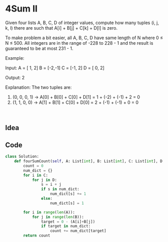 # 4Sum II
Given four lists A, B, C, D of integer values, compute how many tuples (i, j, k, l) there are such that A[i] + B[j] + C[k] + D[l] is zero.

To make problem a bit easier, all A, B, C, D have same length of N where 0 ≤ N ≤ 500. All integers are in the range of -228 to 228 - 1 and the result is guaranteed to be at most 231 - 1.

Example:

Input:
A = [ 1, 2]
B = [-2,-1]
C = [-1, 2]
D = [ 0, 2]

Output:
2

Explanation:
The two tuples are:
1. (0, 0, 0, 1) -> A[0] + B[0] + C[0] + D[1] = 1 + (-2) + (-1) + 2 = 0
2. (1, 1, 0, 0) -> A[1] + B[1] + C[0] + D[0] = 2 + (-1) + (-1) + 0 = 0
 <br>

## Idea

## Code
```python
class Solution:
    def fourSumCount(self, A: List[int], B: List[int], C: List[int], D: List[int]) -> int:
        count = 0
        num_dict = {}
        for i in C:
            for j in D:
                s = i + j
                if s in num_dict:
                    num_dict[s] += 1
                else:
                    num_dict[s] = 1

        for i in range(len(A)):
            for j in range(len(B)):
                target = 0 - (A[i]+B[j])
                if target in num_dict:
                    count += num_dict[target]
        return count
```
 